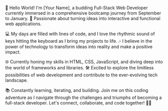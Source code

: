 👋 Hello World! I'm [Your Name], a budding Full-Stack Web Developer currently immersed in a comprehensive bootcamp journey from September to January. 🚀 Passionate about turning ideas into interactive and functional web applications.

💻 My days are filled with lines of code, and I love the rhythmic sound of keys hitting the keyboard as I bring my projects to life. 🎶 I believe in the power of technology to transform ideas into reality and make a positive impact.

🌐 Currently honing my skills in HTML, CSS, JavaScript, and diving deep into the world of frameworks and libraries. 🛠️ Excited to explore the limitless possibilities of web development and contribute to the ever-evolving tech landscape.

📚 Constantly learning, iterating, and building. Join me on this coding adventure as I navigate through the challenges and triumphs of becoming a full-stack developer. Let's connect, collaborate, and code together! 💬✨
<!---
M-Pedrami/M-Pedrami is a ✨ special ✨ repository because its `README.md` (this file) appears on your GitHub profile.
You can click the Preview link to take a look at your changes.
--->
